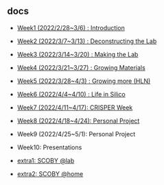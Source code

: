 ## docs

- [Week1 (2022/2/28~3/6) : Introduction](week1/week1.md)
- [Week2 (2022/3/7~3/13) : Deconstructing the Lab](week2/week2.md)
- [Week3 (2022/3/14~3/20) : Making the Lab](week3/week3.md)
- [Week4 (2022/3/21~3/27) : Growing Materials](week4/week4.md)
- [Week5 (2022/3/28~4/3) : Growing more (HLN)](week5/week5.md)
- [Week6 (2022/4/4~4/10) : Life in Silico](week6/week6.md)
- [Week7 (2022/4/11~4/17): CRISPER Week](week7/week7.md)
- [Week8 (2022/4/18~4/24): Personal Project](week8/index.md)
- Week9 (2022/4/25~5/1): Personal Project
- Week10: Presentations

- [extra1: SCOBY @lab](extra1/index.md)
- [extra2: SCOBY @home](extra2/index.md)